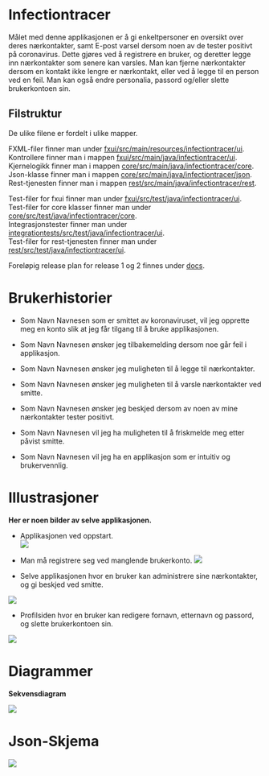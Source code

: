 # Infectiontracer

Målet med denne applikasjonen er å gi enkeltpersoner en oversikt over deres nærkontakter, samt E-post varsel dersom noen av de tester positivt på coronavirus. Dette gjøres ved å registrere en bruker, og deretter legge inn nærkontakter som senere kan varsles. Man kan fjerne nærkontakter dersom en kontakt ikke lengre er nærkontakt, eller ved å legge til en person ved en feil. Man kan også endre personalia, passord og/eller slette brukerkontoen sin. 

## Filstruktur

De ulike filene er fordelt i ulike mapper. <br>

FXML-filer finner man under [fxui/src/main/resources/infectiontracer/ui](fxui/src/main/resources/infectiontracer/ui/). <br>
Kontrollere finner man i mappen [fxui/src/main/java/infectiontracer/ui](fxui/src/main/java/infectiontracer/ui/). <br>
Kjernelogikk finner man i mappen [core/src/main/java/infectiontracer/core](core/src/main/java/infectiontracer/core/). <br>
Json-klasse finner man i mappen [core/src/main/java/infectiontracer/json](core/src/main/java/infectiontracer/json/). <br>
Rest-tjenesten finner man i mappen [rest/src/main/java/infectiontracer/rest](rest/src/main/java/infectiontracer/rest/). <br>

Test-filer for fxui finner man under [fxui/src/test/java/infectiontracer/ui](fxui/src/test/java/infectiontracer/ui/). <br>
Test-filer for core klasser finner man under [core/src/test/java/infectiontracer/core](core/src/test/java/infectiontracer/core/). <br>
Integrasjonstester finner man under [integrationtests/src/test/java/infectiontracer/ui](integrationtests/src/test/java/infectiontracer/ui/). <br>
Test-filer for rest-tjenesten finner man under [rest/src/test/java/infectiontracer/ui](rest/src/test/java/infectiontracer/ui/). <br>


Foreløpig release plan for release 1 og 2 finnes under [docs](docs). <br>

# Brukerhistorier

- Som Navn Navnesen som er smittet av koronaviruset, vil jeg opprette meg en konto slik at jeg får tilgang til å bruke applikasjonen.

- Som Navn Navnesen ønsker jeg tilbakemelding dersom noe går feil i applikasjon.

- Som Navn Navnesen ønsker jeg muligheten til å legge til nærkontakter.

- Som Navn Navnesen ønsker jeg muligheten til å varsle nærkontakter ved smitte.

- Som Navn Navnesen ønsker jeg beskjed dersom av noen av mine nærkontakter tester positivt.

- Som Navn Navnesen vil jeg ha muligheten til å friskmelde meg etter påvist smitte. 

- Som Navn Navnesen vil jeg ha en applikasjon som er intuitiv og brukervennlig. 

# Illustrasjoner

**Her er noen bilder av selve applikasjonen.**

 - Applikasjonen ved oppstart.  
![](docs/release3/images/login.png)

- Man må registrere seg ved manglende brukerkonto.
![](docs/release3/images/registration.png)

- Selve applikasjonen hvor en bruker kan administrere sine nærkontakter, og gi beskjed ved smitte. 

![](docs/release3/images/main.png)

- Profilsiden hvor en bruker kan redigere fornavn, etternavn og passord, og slette brukerkontoen sin.

![](docs/release3/images/profile.png)

# Diagrammer

**Sekvensdiagram**

![](docs/release2/images/core.png)



# Json-Skjema

![](docs/release2/images/jsonschema.jpg)

